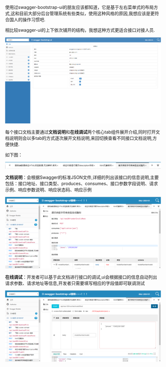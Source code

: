 使用过swagger-bootstrap-ui的朋友应该都知道，它是基于左右菜单式的布局方式,这和目前大部分后台管理系统有些类似，使用这种风格的原因,我想应该是更符合国人的操作习惯吧.

相比较swagger-ui的上下依次铺开的结构，我想这种方式更适合接口对接人员.

![](images/des.png)

每个接口文档主要通过**文档说明**和**在线调试**两个核心tab组件展开介绍,同时打开文档说明则会以多tab的方式逐次展开文档说明,来回切换查看不同接口文档说明,方便快捷.

如下图：

![](images/mul-tab.png)

**文档说明**：会根据Swagger的标准JSON文件,详细的列出该接口的信息说明,主要包括：接口地址、接口类型、produces、consumes、接口参数字段说明、请求示例、响应参数说明、响应状态码、响应示例

![](images/desc.png)

**在线调试**：开发者可以基于此文档进行接口的调试,ui会根据接口的信息自动列出请求参数、请求地址等信息,开发者只需要填写相应的字段值即可联调测试

![](images/debug-online.png)